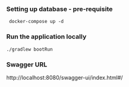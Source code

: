 ### Setting up database - pre-requisite

```
 docker-compose up -d
```

### Run the application locally

```
./gradlew bootRun
```


### Swagger URL

http://localhost:8080/swagger-ui/index.html#/